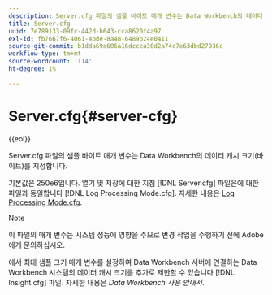 ```yaml
---
description: Server.cfg 파일의 샘플 바이트 매개 변수는 Data Workbench의 데이터 캐시 크기(바이트)를 지정합니다.
title: Server.cfg
uuid: 7e789133-09fc-442d-b643-cca8620f4a97
exl-id: fb7667f6-4061-4bde-8a48-6489b24e0411
source-git-commit: b1dda69a606a16dccca30d2a74c7e63dbd27936c
workflow-type: tm+mt
source-wordcount: '114'
ht-degree: 1%

---
```


# Server.cfg{#server-cfg}

{{eol}}

Server.cfg 파일의 샘플 바이트 매개 변수는 Data Workbench의 데이터 캐시 크기(바이트)를 지정합니다.

기본값은 250e6입니다. 열기 및 저장에 대한 지침 [!DNL Server.cfg] 파일은에 대한 파일과 동일합니다 [!DNL Log Processing Mode.cfg]. 자세한 내용은 [Log Processing Mode.cfg](../../../home/c-dataset-const-proc/c-add-config-files/t-log-proc-mode.md#task-e530907cb34f488182afe625e6d9e44a).

>[!NOTE]
>
>이 파일의 매개 변수는 시스템 성능에 영향을 주므로 변경 작업을 수행하기 전에 Adobe에게 문의하십시오.

에서 최대 샘플 크기 매개 변수를 설정하여 Data Workbench 서버에 연결하는 Data Workbench 시스템의 데이터 캐시 크기를 추가로 제한할 수 있습니다 [!DNL Insight.cfg] 파일. 자세한 내용은 *Data Workbench 사용 안내서*.
